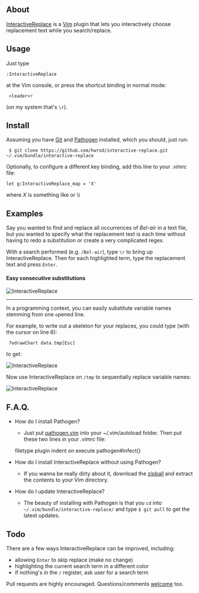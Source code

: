 ## About
[InteractiveReplace] is a [Vim] plugin that lets you interactively choose replacement text while you search/replace.

## Usage
Just type

    :InteractiveReplace

at the Vim console, or press the shortcut binding in normal mode:

     <leader>r

(on my system that's `\r`).

## Install
Assuming you have [Git] and [Pathogen] installed, which you should, just run:

     $ git clone https://github.com/hwrod/interactive-replace.git ~/.vim/bundle/interactive-replace

Optionally, to configure a different key binding, add this line to your *.vimrc* file:

    let g:InteractiveReplace_map = 'X'

where *X* is something like <F5> or \i

## Examples

Say you wanted to find and replace all occurrences of *Bel-air* in a text file, but you wanted to specify what the replacement text is each time without having to redo a substitution or create a very complicated regex.

With a search performed (e.g. `/Bel-air`), type `\r` to bring up InteractiveReplace. Then for each highlighted term, type the replacement text and press `Enter`.

#### Easy consecutive substitutions
![InteractiveReplace](http://www.planetharold.com/projects/interactive-replace/interactive-replace-1.png)

* * *

In a programming context, you can easily substitute variable names stemming from one `o`pened line.

For example, to write out a skeleton for your replaces, you could type (with the cursor on line 6):

     7odrawChart data.tmp[Esc]

to get:

![InteractiveReplace](http://www.planetharold.com/projects/interactive-replace/interactive-replace-2.png)

Now use InteractiveReplace on `/tmp` to sequentially replace variable names:

![InteractiveReplace](http://www.planetharold.com/projects/interactive-replace/interactive-replace-3.png)
## F.A.Q.
* How do I install Pathogen?
     * Just put [pathogen.vim] into your ~/.vim/autoload folder. Then put these two lines in your *.vimrc* file:

     filetype plugin indent on
     execute pathogen#infect()

* How do I install InteractiveReplace without using Pathogen?
     * If you wanna be really dirty about it, download the [zipball] and extract the contents to your Vim directory.

* How do I update InteractiveReplace?
    * The beauty of installing with Pathogen is that you `cd` into `~/.vim/bundle/interactive-replace/` and type `$ git pull` to get the latest updates.

## Todo

There are a few ways InteractiveReplace can be improved, including:

* allowing `Enter` to skip replace (make no change)
* highlighting the current search term in a different color
* if nothing's in the `/` register, ask user for a search term

Pull requests are highly encouraged. Questions/comments [welcome] too.

[InteractiveReplace]:http://github.com/hwrod/interactive-replace/
[zipball]:https://github.com/hwrod/interactive-replace/zipball/master
[Pathogen]:http://github.com/tpope/vim-pathogen/
[pathogen.vim]:https://raw.github.com/tpope/vim-pathogen/master/autoload/pathogen.vim
[Vim]:http://www.vim.org
[Git]:http://git-scm.com
[welcome]:mailto:harold@planetharold.com
